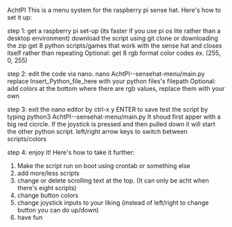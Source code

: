 AchtPI
This is a menu system for the raspberry pi sense hat. Here's how to set it up:

step 1:
  get a raspberry pi set-up (its faster if you use pi os lite rather than a desktop environment)
  download the script using git clone or downloading the zip
  get 8 python scripts/games that work with the sense hat and closes itself rather than repeating
  Optional: get 8 rgb format color codes ex. (255, 0, 255)
  
step 2:
  edit the code via nano. nano AchtPI--sensehat-menu/main.py
  replace Insert_Python_file_here with your python files's filepath
  Optional: add colors at the bottom where there are rgb values, replace them with your own
  
step 3:
  exit the nano editor by ctrl-x y ENTER to save
  test the script by typing python3 AchtPI--sensehat-menu/main.py
  It shoud first apper with a big red cicrcle. 
  If the joystick is pressed and then pulled down it will start the other python script. 
  left/right arrow keys to switch between scripts/colors
  
step 4:
  enjoy it!
Here's how to take it further:
  1. Make the script run on boot using crontab or something else
  2. add more/less scripts
  3. change or delete scrolling text at the top. (It can only be acht when there's eight scripts)
  4. change button colors
  5. change joystick inputs to your liking (instead of left/right to change button you can do up/down)
  6. have fun
